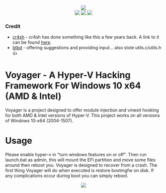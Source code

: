 <div align="center">
    <div>
        <img src="https://githacks.org/xerox/voyager/-/raw/bc07837aae126ed06130f7524e3f8464d2b3ca13/img/unknown.png"/>
    </div>
    <img src="https://githacks.org/xerox/voyager/-/raw/master/img/amd_badge.svg"/>
    <img src="https://githacks.org/xerox/voyager/-/raw/master/img/Intel-supported-green.svg"/>
    <img src="https://githacks.org/xerox/voyager/-/raw/master/img/2004--1507-supported-green.svg"/>
</div>

### Credit

* [cr4sh](https://blog.cr4.sh/) - cr4sh has done something like this a few years back. A link to it can be found [here](https://github.com/Cr4sh/s6_pcie_microblaze/tree/master/python/payloads/DmaBackdoorHv).
* [btbd](https://github.com/btbd) - offering suggestions and providing input... also stole utils.c/utils.h :thumbsup:

# Voyager - A Hyper-V Hacking Framework For Windows 10 x64 (AMD & Intel)

Voyager is a project designed to offer module injection and vmexit hooking for both AMD & Intel versions of Hyper-V. 
This project works on all versions of Windows 10-x64 (2004-1507).

# Usage 

Please enable hyper-v in "turn windows features on or off". Then run launch.bat as admin, this will mount the EFI partition and move some files around then reboot you.
Voyager is designed to recover from a crash. The first thing Voyager will do when executed is restore bootmgfw on disk. If any complications occur during boot you can simply reboot.

<div align="center">
<img src="https://imgur.com/uOpcCp7.png"/>
</div>